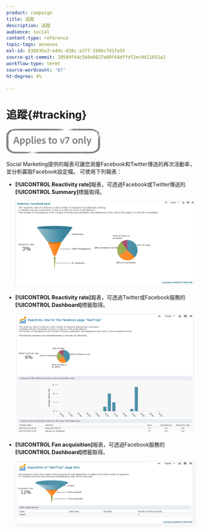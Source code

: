 ```yaml
---
product: campaign
title: 追蹤
description: 追蹤
audience: social
content-type: reference
topic-tags: annexes
exl-id: 83883ba3-e4dc-428c-a377-1986cfd1fe55
source-git-commit: 20509f44c5b8e0827a09f44dffdf2ec9d11652a1
workflow-type: tm+mt
source-wordcount: '67'
ht-degree: 4%

---
```


# 追蹤{#tracking}

![](../../assets/v7-only.svg)

Social Marketing提供的報表可讓您測量Facebook和Twitter傳送的再次活動率，並分析贏取Facebook設定檔。 可使用下列報表：

* **[!UICONTROL Reactivity rate]**&#x200B;報表，可透過Facebook或Twitter傳送的&#x200B;**[!UICONTROL Summary]**&#x200B;標籤取得。

   ![](assets/social_report_3.png)

* **[!UICONTROL Reactivity rate]**&#x200B;報表，可透過Twitter或Facebook服務的&#x200B;**[!UICONTROL Dashboard]**&#x200B;標籤取得。

   ![](assets/social_report_2.png)

* **[!UICONTROL Fan acquisition]**&#x200B;報表，可透過Facebook服務的&#x200B;**[!UICONTROL Dashboard]**&#x200B;標籤取得。

   ![](assets/social_report_1.png)
